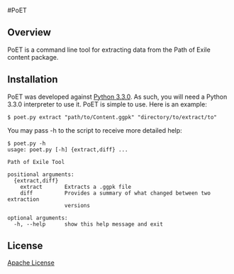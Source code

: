 #PoET
## Overview
PoET is a command line tool for extracting data from the Path of Exile content package.

## Installation
PoET was developed against [Python 3.3.0](http://www.python.org/download/). As such, you will need a Python 3.3.0 interpreter to use it. PoET is simple to use. Here is an example:

    $ poet.py extract "path/to/Content.ggpk" "directory/to/extract/to"

You may pass -h to the script to receive more detailed help:

    $ poet.py -h
    usage: poet.py [-h] {extract,diff} ...
    
    Path of Exile Tool
    
    positional arguments:
      {extract,diff}
        extract       Extracts a .ggpk file
        diff          Provides a summary of what changed between two extraction
                      versions
    
    optional arguments:
      -h, --help      show this help message and exit

## License
[Apache License](http://www.apache.org/licenses/LICENSE-2.0.html)
